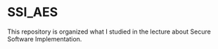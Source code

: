 # SSI_AES

This repository is organized what I studied in the lecture about Secure Software Implementation.
